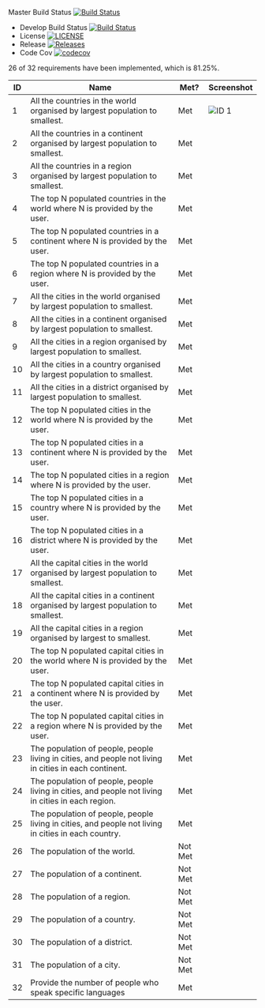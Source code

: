 Master Build Status [![Build Status](https://travis-ci.org/40456397/team_D_coursework.svg?branch=master)](https://travis-ci.org/40456397/sem)
- Develop Build Status [![Build Status](https://travis-ci.org/40456397/team_D_coursework.svg?branch=develop)](https://travis-ci.org/40456397/sem)
- License [![LICENSE](https://img.shields.io/github/license/40456397/team_D_coursework.svg?style=flat-square)](https://github.com/40456397/sem/blob/master/LICENSE)
- Release [![Releases](https://img.shields.io/github/release/40456397/team_D_coursework/all.svg?style=flat-square)](https://github.com/40456397/sem/releases)
- Code Cov [![codecov](https://codecov.io/gh/40456397/team_D_coursework/branch/master/graph/badge.svg?token=UZNA082OIO)](https://codecov.io/gh/40456397/team_D_coursework)

26 of 32 requirements have been implemented, which is 81.25%.

ID | Name | Met? | Screenshot
-- | ---- | ---- | ----------
1 | All the countries in the world organised by largest population to smallest. | Met | ![ID 1](https://github.com/40456397/team_D_coursework/blob/Screenshots/ID_01.png?raw=true)
2 | All the countries in a continent organised by largest population to smallest. | Met |
3 | All the countries in a region organised by largest population to smallest. | Met | 
4 | The top N populated countries in the world where N is provided by the user. | Met |
5 | The top N populated countries in a continent where N is provided by the user. | Met |
6 | The top N populated countries in a region where N is provided by the user. | Met |
7 | All the cities in the world organised by largest population to smallest. | Met |
8 | All the cities in a continent organised by largest population to smallest. | Met |
9 | All the cities in a region organised by largest population to smallest. | Met | 
10 | All the cities in a country organised by largest population to smallest. | Met | 
11 | All the cities in a district organised by largest population to smallest. | Met | 
12 | The top N populated cities in the world where N is provided by the user. | Met | 
13 | The top N populated cities in a continent where N is provided by the user. | Met | 
14 | The top N populated cities in a region where N is provided by the user. | Met | 
15 | The top N populated cities in a country where N is provided by the user. | Met | 
16 | The top N populated cities in a district where N is provided by the user. | Met | 
17 | All the capital cities in the world organised by largest population to smallest. | Met | 
18 | All the capital cities in a continent organised by largest population to smallest. | Met | 
19 | All the capital cities in a region organised by largest to smallest. | Met | 
20 | The top N populated capital cities in the world where N is provided by the user. | Met |
21 | The top N populated capital cities in a continent where N is provided by the user. | Met | 
22 | The top N populated capital cities in a region where N is provided by the user. | Met | 
23 | The population of people, people living in cities, and people not living in cities in each continent. | Met | 
24 | The population of people, people living in cities, and people not living in cities in each region. | Met |
25 | The population of people, people living in cities, and people not living in cities in each country. | Met | 
26 | The population of the world. | Not Met |
27 | The population of a continent. | Not Met |
28 | The population of a region. | Not Met |
29 | The population of a country. | Not Met | 
30 | The population of a district. | Not Met |
31 | The population of a city. | Not Met |
32 | Provide the number of people who speak specific languages | Met |
